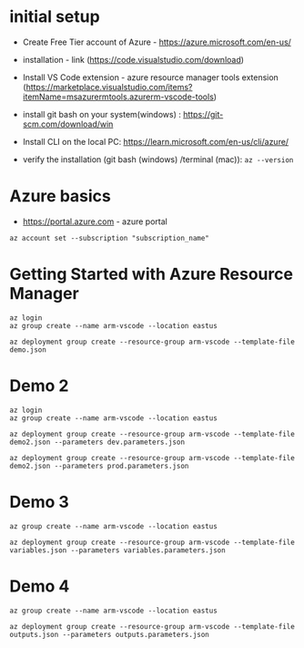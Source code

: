 # initial setup
 - Create Free Tier account of Azure - https://azure.microsoft.com/en-us/
 - installation - link (https://code.visualstudio.com/download)
 - Install VS Code extension - azure resource manager tools extension (https://marketplace.visualstudio.com/items?itemName=msazurermtools.azurerm-vscode-tools)
 - install git bash on your system(windows) : https://git-scm.com/download/win
 - Install CLI on the local PC:
https://learn.microsoft.com/en-us/cli/azure/

- verify the installation (git bash (windows) /terminal  (mac)):
`az --version`

# Azure basics

- https://portal.azure.com - azure portal


```
az account set --subscription "subscription_name"

```

# Getting Started with Azure Resource Manager
```
az login
az group create --name arm-vscode --location eastus

az deployment group create --resource-group arm-vscode --template-file demo.json 
```


# Demo 2
```
az login
az group create --name arm-vscode --location eastus

az deployment group create --resource-group arm-vscode --template-file demo2.json --parameters dev.parameters.json

az deployment group create --resource-group arm-vscode --template-file demo2.json --parameters prod.parameters.json
```

# Demo 3
```
az group create --name arm-vscode --location eastus

az deployment group create --resource-group arm-vscode --template-file variables.json --parameters variables.parameters.json
```


# Demo 4
```
az group create --name arm-vscode --location eastus

az deployment group create --resource-group arm-vscode --template-file outputs.json --parameters outputs.parameters.json
```